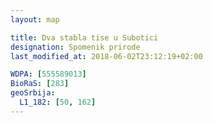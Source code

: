 ```yaml
---
layout: map

title: Dva stabla tise u Subotici
designation: Spomenik prirode
last_modified_at: 2018-06-02T23:12:19+02:00

WDPA: [555589013]
BioRaS: [283]
geoSrbija:
  L1_182: [50, 162]
---
```

